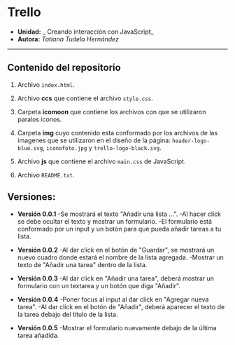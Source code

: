 ﻿# Trello

* **Unidad:** _ Creando interacción con JavaScript_
* **Autora:** _Tatiana Tudela Hernández_

***

## Contenido del repositorio

1. Archivo `index.html`.

2. Archivo **ccs** que contiene el archivo `style.css`.

3. Carpeta **icomoon** que contiene los archivos con que se utilizaron paralos iconos.

4. Carpeta **img** cuyo contenido esta conformado por los archivos de las imagenes que se utilizaron en el diseño de la página: `header-logo-blue.svg`, `iconofoto.jpg` y `trello-logo-black.svg`.

5. Archivo **js** que contiene el archivo `main.css` de JavaScript.

6. Archivo `README.txt`. 

## Versiones:

* **Versión 0.0.1**
-Se mostrará el texto "Añadir una lista ...".
-Al hacer click se debe ocultar el texto y mostrar un formulario.
-El formulario está conformado por un input y un botón para que pueda añadir tareas a tu lista.

* **Versión 0.0.2**
-Al dar click en el botón de "Guardar", se mostrará un nuevo cuadro donde estará el nombre de la lista agregada.
-Mostrar un texto de "Añadir una tarea" dentro de la lista.
  
* **Versión 0.0.3**
-Al dar click en "Añadir una tarea", deberá mostrar un formulario con un textarea y un botón que diga "Añadir".

* **Versión 0.0.4**
-Poner focus al input al dar click en "Agregar nueva tarea".
-Al dar click en el botón de "Añadir", deberá aparecer el texto de la tarea debajo del título de la lista.

* **Versión 0.0.5**
-Mostrar el formulario nuevamente debajo de la última tarea añadida.
